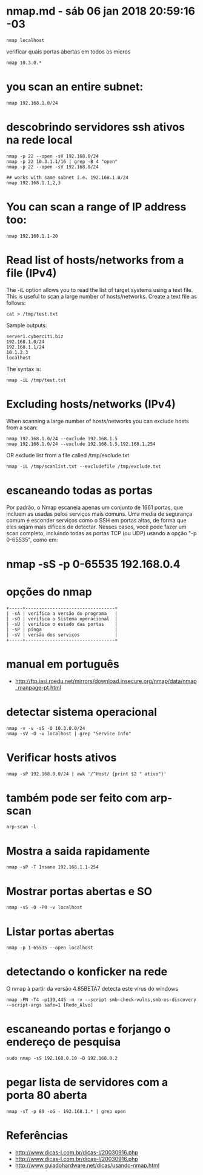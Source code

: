 # nmap.md - sáb 06 jan 2018 20:59:16 -03

    nmap localhost

verificar quais portas abertas em todos os micros

    nmap 10.3.0.*

# you scan an entire subnet:

    nmap 192.168.1.0/24

# descobrindo servidores ssh ativos na rede local

    nmap -p 22 --open -sV 192.168.0/24
    nmap -p 22 10.3.1.1/16 | grep -B 4 "open"
    nmap -p 22 --open -sV 192.168.0/24

    ## works with same subnet i.e. 192.168.1.0/24
    nmap 192.168.1.1,2,3

# You can scan a range of IP address too:

    nmap 192.168.1.1-20

# Read list of hosts/networks from a file (IPv4)

The -iL option allows you to read the list of target systems using a text file. This is useful to scan a large number of hosts/networks. Create a text file as follows:

    cat > /tmp/test.txt

Sample outputs:

    server1.cyberciti.biz
    192.168.1.0/24
    192.168.1.1/24
    10.1.2.3
    localhost

The syntax is:

    nmap -iL /tmp/test.txt

# Excluding hosts/networks (IPv4)

When scanning a large number of hosts/networks you can exclude hosts from a scan:

    nmap 192.168.1.0/24 --exclude 192.168.1.5
    nmap 192.168.1.0/24 --exclude 192.168.1.5,192.168.1.254

OR exclude list from a file called /tmp/exclude.txt

    nmap -iL /tmp/scanlist.txt --excludefile /tmp/exclude.txt

# escaneando todas as portas
Por padrão, o Nmap escaneia apenas um conjunto de 1661 portas,
que incluem as usadas pelos serviços mais comuns. Uma media de
segurança comum é esconder serviços como o SSH em portas altas,
de forma que eles sejam mais difíceis de detectar. Nesses casos,
você pode fazer um scan completo, incluindo todas as portas TCP (ou UDP) usando a opção "-p 0-65535", como em:

# nmap -sS -p 0-65535 192.168.0.4

# opções do nmap

    +-----+---------------------------------+
    | -sA | verifica a versão do programa   |
    | -sO | verifica o Sistema operacional  |
    | -sU | verifica o estado das portas    |
    | -sP | pinga                           |
    | -sV | versão dos serviços             |
    +-----+---------------------------------+

# manual em português
* http://ftp.iasi.roedu.net/mirrors/download.insecure.org/nmap/data/nmap_manpage-pt.html

# detectar sistema operacional

    nmap -v -v -sS -O 10.3.0.0/24
    nmap -sV -O -v localhost | grep "Service Info"

# Verificar hosts ativos

    nmap -sP 192.168.0.0/24 | awk '/^Host/ {print $2 " ativo"}'

# também pode ser feito com arp-scan

    arp-scan -l

# Mostra a saida rapidamente

    nmap -sP -T Insane 192.168.1.1-254

# Mostrar portas abertas e SO

    nmap -sS -O -P0 -v localhost

# Listar portas abertas

    nmap -p 1-65535 --open localhost

# detectando o konficker na rede
O nmap à partir da versão 4.85BETA7 detecta este virus do windows

    nmap -PN -T4 -p139,445 -n -v -–script smb-check-vulns,smb-os-discovery -–script-args safe=1 [Rede_Alvo]

# escaneando portas e forjango o endereço de pesquisa

    sudo nmap -sS 192.168.0.10 -D 192.168.0.2

# pegar lista de servidores com a porta 80 aberta

    nmap -sT -p 80 -oG - 192.168.1.* | grep open

# Referências
* http://www.dicas-l.com.br/dicas-l/20030916.php
* http://www.dicas-l.com.br/dicas-l/20030916.php
* http://www.guiadohardware.net/dicas/usando-nmap.html
